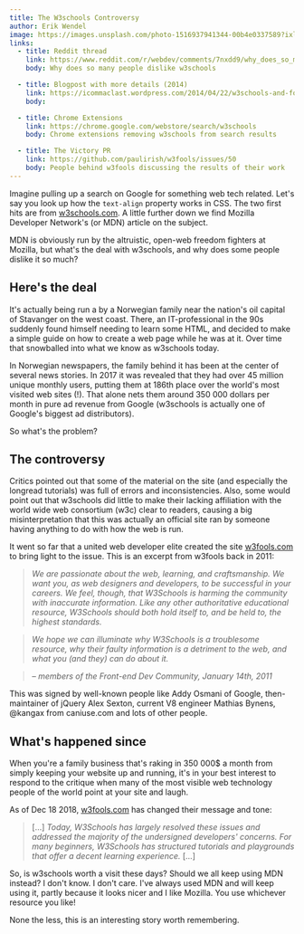 ```yaml
---
title: The W3schools Controversy
author: Erik Wendel
image: https://images.unsplash.com/photo-1516937941344-00b4e0337589?ixlib=rb-1.2.1&ixid=eyJhcHBfaWQiOjEyMDd9&auto=format&fit=crop&w=1650&q=80
links:
  - title: Reddit thread
    link: https://www.reddit.com/r/webdev/comments/7nxdd9/why_does_so_many_people_dislike_w3schools/
    body: Why does so many people dislike w3schools

  - title: Blogpost with more details (2014)
    link: https://icommaclast.wordpress.com/2014/04/22/w3schools-and-fools/
    body: 

  - title: Chrome Extensions
    link: https://chrome.google.com/webstore/search/w3schools
    body: Chrome extensions removing w3schools from search results

  - title: The Victory PR
    link: https://github.com/paulirish/w3fools/issues/50
    body: People behind w3fools discussing the results of their work
---
```


Imagine pulling up a search on Google for something web tech related. Let's say you look up how the `text-align` property works in CSS. The two first hits are from [w3schools.com](https://www.w3schools.com). A little further down we find Mozilla Developer Network's (or MDN) article on the subject. 

MDN is obviously run by the altruistic, open-web freedom fighters at Mozilla, but what's the deal with w3schools, and why does some people dislike it so much?

## Here's the deal

It's actually being run a by a Norwegian family near the nation's oil capital of Stavanger on the west coast.
There, an IT-professional in the 90s suddenly found himself needing to learn some HTML, and decided to make a simple guide on how to create a web page while he was at it.
Over time that snowballed into what we know as w3schools today.

In Norwegian newspapers, the family behind it has been at the center of several news stories. In 2017 it was revealed that they had over 45 million unique monthly users, putting them at 186th place over the world's most visited web sites (!). That alone nets them around 350 000 dollars per month in pure ad revenue from Google (w3schools is actually one of Google's biggest ad distributors).

So what's the problem?

## The controversy

Critics pointed out that some of the material on the site (and especially the longread tutorials) was full of errors and inconsistencies. Also, some would point out that w3schools did little to make their lacking affiliation with the world wide web consortium (w3c) clear to readers, causing a big misinterpretation that this was actually an official site ran by someone having anything to do with how the web is run. 

It went so far that a united web developer elite created the site [w3fools.com](https://www.w3fools.com) to bring light to the issue. This is an excerpt from w3fools back in 2011:

> *We are passionate about the web, learning, and craftsmanship. We want you, as web designers and developers, to be successful in your careers. We feel, though, that W3Schools is harming the community with inaccurate information. Like any other authoritative educational resource, W3Schools should both hold itself to, and be held to, the highest standards.*

> *We hope we can illuminate why W3Schools is a troublesome resource, why their faulty information is a detriment to the web, and what you (and they) can do about it.*

> *– members of the Front-end Dev Community, January 14th, 2011*

This was signed by well-known people like Addy Osmani of Google, then-maintainer of jQuery Alex Sexton, current V8 engineer Mathias Bynens, @kangax from caniuse.com and lots of other people.

## What's happened since

When you're a family business that's raking in 350 000$ a month from simply keeping your website up and running, it's in your best interest to respond to the critique when many of the most visible web technology people of the world point at your site and laugh.

As of Dec 18 2018, [w3fools.com](https://w3fools.com) has changed their message and tone:

> […] *Today, W3Schools has largely resolved these issues and addressed the majority of the undersigned developers' concerns. For many beginners, W3Schools has structured tutorials and playgrounds that offer a decent learning experience.* […]

So, is w3schools worth a visit these days? Should we all keep using MDN instead? I don't know. I don't care. I've always used MDN and will keep using it, partly because it looks nicer and I like Mozilla. You use whichever resource you like!

None the less, this is an interesting story worth remembering.